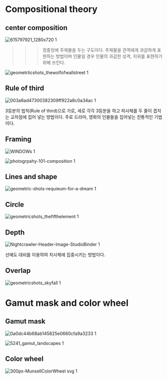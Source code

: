 Compositional theory
==================



center composition
-----------------
![615797921_1280x720 1](https://user-images.githubusercontent.com/70967822/95659569-e746b680-0b5c-11eb-9bac-1bf908cb14bf.jpg)



>>> 정중앙에 주제물을 두는 구도이다. 주제물을 관객에게 과감하게 표현하는 방법이며 인물일 경우 인물의 과감한 성격, 지위를 표현하기위해 쓰인다.

![geometrticshots_thewolfofwallstreet 1](https://user-images.githubusercontent.com/70967822/95659584-f594d280-0b5c-11eb-9882-4218e68bcce4.jpg)


Rule of third
--------------
![003a6ad47300382309ff922a8c0a34ac 1](https://user-images.githubusercontent.com/70967822/95659591-034a5800-0b5d-11eb-98cc-273bcc4c54eb.png)


3등분의 법칙(Rule of third)으로 가로, 세로 각각 3등분을 하고 피사체를 두 줄이 겹치는 교차점에 집어 넣는 방법이다. 주로 드라마, 영화의 인물들을 집어넣는 전통적인 기법이다.


Framing
---------
![WINDOWs 1](https://user-images.githubusercontent.com/70967822/95659658-7522a180-0b5d-11eb-87a2-374e7dd812bc.jpg)



![photogrpahy-101-composition 1](https://user-images.githubusercontent.com/70967822/95659688-badf6a00-0b5d-11eb-9222-86d905ae6a65.jpg)




Lines and shape
--------------
![geometric-shots-requieum-for-a-dream 1](https://user-images.githubusercontent.com/70967822/95659665-866bae00-0b5d-11eb-928f-c5fc6919e646.png)




Circle
------
![geometricshots_thefifthelement 1](https://user-images.githubusercontent.com/70967822/95659601-1b21dc00-0b5d-11eb-87cf-f5b6717f86c8.jpg)




Depth
------
![Nightcrawler-Header-Image-StudioBinder 1](https://user-images.githubusercontent.com/70967822/95659706-dc405600-0b5d-11eb-984a-e2fca4550f55.jpg)



선예도 대비를 이용하여 치사체에 집중시키는 방법이다. 

Overlap
--------
![geometricshots_skyfall 1](https://user-images.githubusercontent.com/70967822/95659608-28d76180-0b5d-11eb-9a57-01d93135c8bc.jpg)





Gamut mask and color wheel
==========================



Gamut mask
-----------



![0a0dc44b68ab145825e0660cfa9a3233 1](https://user-images.githubusercontent.com/70967822/95659236-95049600-0b5a-11eb-9a5c-4f9187fb81f1.jpg)




![5241_gamut_landscapes 1](https://user-images.githubusercontent.com/70967822/95659242-a5b50c00-0b5a-11eb-874a-fc398ea04f71.jpg)



Color wheel
-------------

![300px-MunsellColorWheel svg 1](https://user-images.githubusercontent.com/70967822/95659248-aea5dd80-0b5a-11eb-80dd-23acf52e96bc.png)

